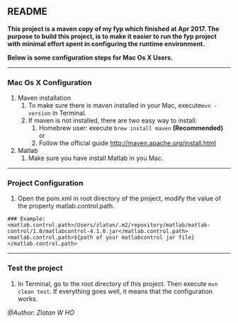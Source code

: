 ## README

**This project is a maven copy of my fyp which finished at Apr 2017. The purpose to build this project, is to make it easier to run the fyp project with minimal effort spent in configuring the runtime environment.**

**Below is some configuration steps for Mac Os X Users.**

***

### Mac Os X Configuration

1. Maven installation
   1. To make sure there is maven installed in your Mac, execute```mvn -version``` in Terminal. 
   2. If maven is not installed, there are two easy way to install:
      1. Homebrew user: execute ```brew install maven``` **(Recommended)** or 
      2. Follow the official guide http://maven.apache.org/install.html
2. Matlab
   1. Make sure you have install Matlab in you Mac.


***

### Project Configuration

1. Open the pom.xml in root directory of the project, modify the value of the property matlab.control.path.
```
### Example: <matlab.control.path>/Users/zlatan/.m2/repository/matlab/matlab-control/1.0/matlabcontrol-4.1.0.jar</matlab.control.path>
<matlab.control.path>${path of your matlabcontrol jar file}</matlab.control.path>
```

***

### Test the project

1. In Terminal, go to the root directory of this project. Then execute ```mvn clean test```. If everything goes well, it means that the configuration works.

*@Author: Zlatan W HO*

